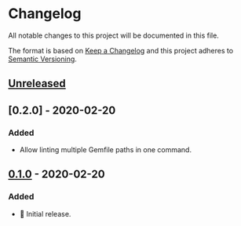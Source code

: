 # Changelog

All notable changes to this project will be documented in this file.

The format is based on [Keep a Changelog](http://keepachangelog.com/en/1.0.0/) and this project adheres to [Semantic Versioning](http://semver.org/spec/v2.0.0.html).

## [Unreleased]

## [0.2.0] - 2020-02-20

### Added

- Allow linting multiple Gemfile paths in one command.

## [0.1.0] - 2020-02-20

### Added

- 🎉 Initial release.

[unreleased]: https://github.com/kddeisz/gemfilelint/compare/v0.1.0...HEAD
[0.1.0]: https://github.com/kddeisz/gemfilelint/compare/935da5...v0.1.0
